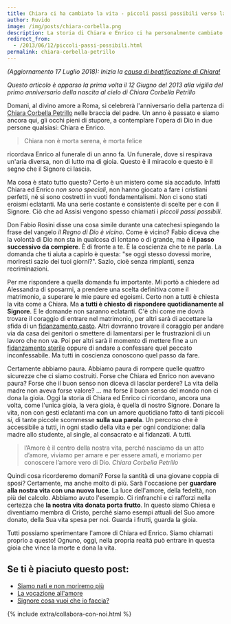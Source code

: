 ```yaml
---
title: Chiara ci ha cambiato la vita - piccoli passi possibili verso la gioia
author: Ruvido
image: /img/posts/chiara-corbella.png
description: La storia di Chiara e Enrico ci ha personalmente cambiato la vita. Ci ha dato l'opportunità di capire il senso profondo di quello che stavamo vivendo e ci ha dato una speranza. No, Chiara non è un'icona e la sofferenza di averla vista partire (soprattutto per Enrico) è totalmente reale. Ma c'è anche la certezza di aver visto l'Amore vincere. E questo ti cambia la vita. 
redirect_from:
  - /2013/06/12/piccoli-passi-possibili.html
permalink: chiara-corbella-petrillo
---
```


*(Aggiornamento 17 Luglio 2018): Inizia la [causa di beatificazione di Chiara!](http://www.chiaracorbellapetrillo.it/2018/07/17/chiara-corbella-serva-di-dio/)*

*Questo articolo è apparso la prima volta il 12 Giugno del 2013 alla vigilia del primo anniversario della nascita al cielo di Chiara Corbella Petrillo*


Domani, al divino amore a Roma, si celebrerà l'anniversario della partenza di [Chiara Corbella Petrillo](http://www.chiaracorbellapetrillo.it) nelle braccia del padre.  Un anno è passato e siamo ancora qui, gli occhi pieni di stupore, a contemplare l'opera di Dio in due persone qualsiasi: Chiara e Enrico.

>Chiara non è morta serena, è morta felice

ricordava Enrico al funerale di un anno fa. Un funerale, dove si respirava un'aria diversa, non di lutto ma di gioia. Questo è il miracolo e questo è il segno che il Signore ci lascia.

Ma cosa è stato tutto questo? Certo è un mistero come sia accaduto. Infatti Chiara ed Enrico *non sono speciali*, non hanno giocato a fare i cristiani perfetti, nè si sono costretti in vuoti fondamentalismi. Non ci sono stati eroismi eclatanti. Ma una serie costante e consistente di scelte per e con il Signore. Ciò che ad Assisi vengono spesso chiamati i *piccoli passi possibili*.

Don Fabio Rosini disse una cosa simile durante una catechesi spiegando la frase del vangelo *il Regno di Dio è vicino*.  Come è vicino? Fabio diceva che la volontà di Dio  non sta in qualcosa di lontano o di grande, ma è **il passo successivo da compiere**. È di fronte a te. È la coscienza che te ne parla. La domanda che ti aiuta a capirlo è questa: "se oggi stesso dovessi morire, moriresti sazio dei tuoi giorni?". Sazio, cioè senza rimpianti, senza recriminazioni.

Per me rispondere a quella domanda fu importante. Mi portò a chiedere ad Alessandra di sposarmi, a prendere una scelta definitiva come il matrimonio, a superare le mie paure ed egoismi. Certo non a tutti è chiesta la vita come a Chiara. Ma **a tutti è chiesto di rispondere quotidianamente al Signore**. E le domande non saranno eclatanti. C'è chi come me dovrà trovare il coraggio di entrare nel matrimonio, per altri sarà di accettare la sfida di un [fidanzamento casto](http://5p2p.it/2013/05/10/castita-liberta.html). Altri dovranno trovare il coraggio per andare via da casa dei genitori o smettere di lamentarsi per le frustrazioni di un lavoro che non va. Poi per altri sarà il momento di mettere fine a un [fidanzamento sterile](http://5p2p.it/2013/04/20/la-donna-della-mia-vita.html) oppure di andare a confessare quel peccato inconfessabile. Ma tutti in coscienza conoscono quel passo da fare.

Certamente abbiamo paura. Abbiamo paura di rompere quelle quattro sicurezze che ci siamo costruiti. Forse che Chiara ed Enrico non avevano paura? Forse che il buon senso non diceva di lasciar perdere? La vita della madre non aveva forse valore? ... ma forse il buon senso del mondo non ci dona la gioia. Oggi la storia di Chiara ed Enrico ci ricordano, ancora una volta, come l'unica gioia, la vera gioia, è quella di nostro Signore. Donare la vita, non con gesti eclatanti ma con un amore quotidiano fatto di tanti piccoli *si*, di tante piccole scommesse **sulla sua parola**. Un percorso che è accessibile a tutti, in ogni stadio della vita e per ogni condizione: dalla madre allo studente, al single, al consacrato e ai fidanzati. A tutti.

> l’Amore è il centro della nostra vita, perché nasciamo da un atto d’amore, viviamo per amare e per essere amati, e moriamo per conoscere l’amore vero di Dio. <cite>Chiara Corbella Petrillo</cite>

Quindi cosa ricorderemo domani? Forse la santità di una giovane coppia di sposi? Certamente, ma anche molto di più. Sarà l'occasione per **guardare alla nostra vita con una nuova luce**. La luce dell'amore, della fedeltà, non più del calcolo. Abbiamo avuto l'esempio. Ci rinfranchi e ci rafforzi nella certezza che **la nostra vita donata porta frutto**.  In questo siamo Chiesa e diventiamo membra di Cristo, perché siamo esempi attuali del Suo amore donato, della Sua vita spesa per noi. Guarda i frutti, guarda la gioia.

Tutti possiamo sperimentare l'amore di Chiara ed Enrico. Siamo chiamati proprio a questo! Ognuno, oggi, nella propria realtà può entrare in questa gioia che vince la morte e dona la vita.

## Se ti è piaciuto questo post:

- [Siamo nati e non moriremo più](http://5p2p.it/2013/07/22/non-moriremo-piu.html)
- [La vocazione all'amore](http://5p2p.it/2014/04/11/la-vocazione-all-amore.html)
- [Signore cosa vuoi che io faccia?](http://5p2p.it/2013/12/04/cosa-vuoi-che-io-faccia.html)

{% include extra/collabora-con-noi.html %}
